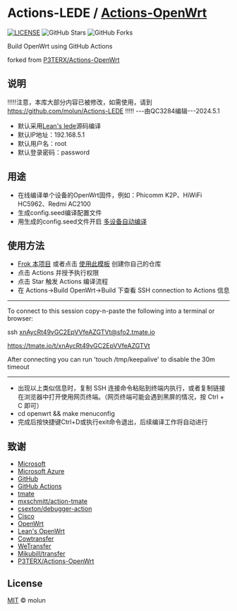 # Actions-LEDE / [Actions-OpenWrt](https://github.com/molun/Actions-OpenWrt)

[![LICENSE](https://img.shields.io/github/license/mashape/apistatus.svg?style=flat-square&label=LICENSE)](https://github.com/P3TERX/Actions-OpenWrt/blob/master/LICENSE)
![GitHub Stars](https://img.shields.io/github/stars/P3TERX/Actions-OpenWrt.svg?style=flat-square&label=Stars&logo=github)
![GitHub Forks](https://img.shields.io/github/forks/P3TERX/Actions-OpenWrt.svg?style=flat-square&label=Forks&logo=github)

Build OpenWrt using GitHub Actions

forked from [P3TERX/Actions-OpenWrt](https://github.com/P3TERX/Actions-OpenWrt)


## 说明
!!!!!注意，本库大部分内容已被修改，如需使用，请到 https://github.com/molun/Actions-LEDE !!!!!
---由QC3284编辑---2024.5.1
- 默认采用[Lean's lede](https://github.com/coolsnowwolf/lede)源码编译
- 默认IP地址：192.168.5.1
- 默认用户名：root
- 默认登录密码：password


## 用途

- 在线编译单个设备的OpenWrt固件，例如：Phicomm K2P、HiWiFi HC5962、Redmi AC2100
- 生成config.seed编译配置文件
- 用生成的config.seed文件开启 [多设备自动编译](https://github.com/molun/Auto-Build-OpenWrt) 


## 使用方法

- [Frok 本项目](https://github.com/molun/Actions-LEDE/fork) 或者点击 [使用此模板](https://github.com/molun/Actions-LEDE/generate) 创建你自己的仓库
- 点击 Actions 并授予执行权限
- 点击 Star 触发 Actions 编译流程
- 在 Actions→Build OpenWrt→Build 下查看 SSH connection to Actions 信息
________________________________________________________________________________
To connect to this session copy-n-paste the following into a terminal or browser:

ssh xnAycRt49vGC2EpVVfeAZGTVt@sfo2.tmate.io

https://tmate.io/t/xnAycRt49vGC2EpVVfeAZGTVt

After connecting you can run 'touch /tmp/keepalive' to disable the 30m timeout

________________________________________________________________________________
- 出现以上类似信息时，复制 SSH 连接命令粘贴到终端内执行，或者复制链接在浏览器中打开使用网页终端。（网页终端可能会遇到黑屏的情况，按 Ctrl + C 即可）
- cd openwrt && make menuconfig
- 完成后按快捷键Ctrl+D或执行exit命令退出，后续编译工作将自动进行


## 致谢

- [Microsoft](https://www.microsoft.com)
- [Microsoft Azure](https://azure.microsoft.com)
- [GitHub](https://github.com)
- [GitHub Actions](https://github.com/features/actions)
- [tmate](https://github.com/tmate-io/tmate)
- [mxschmitt/action-tmate](https://github.com/mxschmitt/action-tmate)
- [csexton/debugger-action](https://github.com/csexton/debugger-action)
- [Cisco](https://www.cisco.com/)
- [OpenWrt](https://github.com/openwrt/openwrt)
- [Lean's OpenWrt](https://github.com/coolsnowwolf/lede)
- [Cowtransfer](https://cowtransfer.com)
- [WeTransfer](https://wetransfer.com/)
- [Mikubill/transfer](https://github.com/Mikubill/transfer)
- [P3TERX/Actions-OpenWrt](https://github.com/P3TERX/Actions-OpenWrt)


## License

[MIT](https://github.com/molun/Actions-LEDE/blob/master/LICENSE) © molun
